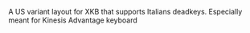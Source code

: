 A US variant layout for XKB that supports Italians deadkeys. Especially meant for Kinesis Advantage keyboard
